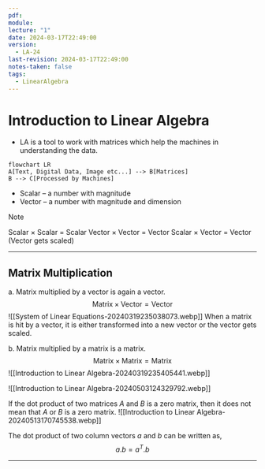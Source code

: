 ```yaml
---
pdf: 
module: 
lecture: "1"
date: 2024-03-17T22:49:00
version:
  - LA-24
last-revision: 2024-03-17T22:49:00
notes-taken: false
tags:
  - LinearAlgebra
---
```

# Introduction to Linear Algebra

- LA is a tool to work with matrices which help the machines in understanding the data.

```mermaid
flowchart LR
A[Text, Digital Data, Image etc...] --> B[Matrices]
B --> C[Processed by Machines]
```

- Scalar – a number with magnitude 
- Vector – a number with magnitude and dimension

> [!NOTE]
> Scalar $\times$ Scalar = Scalar
> Vector $\times$ Vector = Vector
> Scalar $\times$ Vector = Vector (Vector gets scaled)

---
## Matrix Multiplication

a. Matrix multiplied by a vector is again a vector.
$$
\text {Matrix} \times \text{Vector} = \text{Vector}
$$
![[System of Linear Equations-20240319235038073.webp]]
When a matrix is hit by a vector, it is either transformed into a new vector or the vector gets scaled.

b. Matrix multiplied by a matrix is a matrix.
$$
\text {Matrix} \times \text{Matrix} = \text{Matrix}
$$
![[Introduction to Linear Algebra-20240319235405441.webp]]

![[Introduction to Linear Algebra-20240503124329792.webp]]

If the dot product of two matrices $A$ and $B$ is a zero matrix, then it does not mean that $A$ or $B$ is a zero matrix.
![[Introduction to Linear Algebra-20240513170745538.webp]]

The dot product of two column vectors $a$ and $b$ can be written as, 
$$
a . b = a^T . b
$$

---

